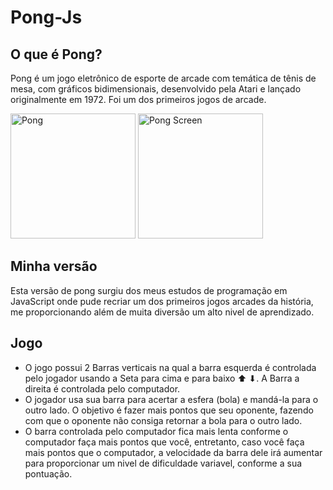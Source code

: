 # Pong-Js
## O que é Pong?
Pong é um jogo eletrônico de esporte de arcade com temática de tênis de mesa, com gráficos bidimensionais, desenvolvido pela Atari e lançado originalmente em 1972. Foi um dos primeiros jogos de arcade.

<img src="https://user-images.githubusercontent.com/113150953/192793549-2b912288-8fad-482c-80a5-dc4bc278b4a3.png" alt="Pong" width="200"/> <img src="https://user-images.githubusercontent.com/113150953/192793622-50ed753d-13df-4319-8d44-c0a889c4cb92.png" alt="Pong Screen" width="200"/>

## Minha versão
Esta versão de pong surgiu dos meus estudos de programação em JavaScript onde pude recriar um dos primeiros jogos arcades da história, me proporcionando além de muita diversão um alto nivel de aprendizado.
## Jogo
- O jogo possui 2 Barras verticais na qual a barra esquerda é controlada pelo jogador usando a Seta para cima e para baixo ⬆ ⬇. A Barra a direita é controlada pelo computador.
- O jogador usa sua barra para acertar a esfera (bola) e mandá-la para o outro lado. O objetivo é fazer mais pontos que seu oponente, fazendo com que o oponente não consiga retornar a bola para o outro lado.
- O barra controlada pelo computador fica mais lenta conforme o computador faça mais pontos que você, entretanto, caso você faça mais pontos que o computador, a velocidade da barra dele irá aumentar para proporcionar um nivel de dificuldade variavel, conforme a sua pontuação.

